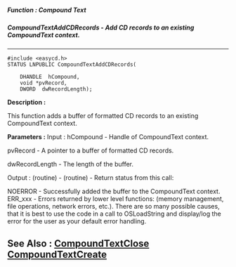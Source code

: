 ##### Function : Compound Text
##### CompoundTextAddCDRecords - Add CD records to an existing CompoundText context.
---
```
#include <easycd.h>
STATUS LNPUBLIC CompoundTextAddCDRecords(

	DHANDLE  hCompound,
	void *pvRecord,
	DWORD  dwRecordLength);
```
**Description :**

This function adds a buffer of formatted CD records to an existing CompoundText 
context.

**Parameters :**
Input :
hCompound  -  Handle of CompoundText context.

pvRecord  -  A pointer to a buffer of formatted CD records.

dwRecordLength  -  The length of the buffer.

Output :
(routine)  -  (routine)  -    Return status from this call: 

NOERROR - Successfully added the buffer to the CompoundText context.
ERR_xxx - Errors returned by lower level functions: (memory management, file operations, network errors, etc.).  There are so many possible causes, that it is best to use the code in a call to OSLoadString and display/log the error for the user as your default error handling.



**See Also :**
[CompoundTextClose](/reference/Func/CompoundTextClose)
[CompoundTextCreate](/reference/Func/CompoundTextCreate)
---
